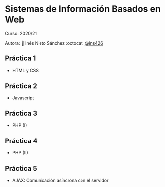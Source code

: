 # Sistemas de Información Basados en Web

Curso: 2020/21

Autora: :bust_in_silhouette:  Inés Nieto Sánchez     :octocat: [@ins426](https://github.com/ins426)

Práctica 1
--------------
+ HTML y CSS

Práctica 2
--------------
+ Javascript

Práctica 3
--------------
+ PHP (I)

Práctica 4
--------------
+ PHP (II)


Práctica 5
--------------
+ AJAX: Comunicación asíncrona con el servidor
 
